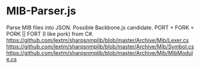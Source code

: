 MIB-Parser.js
=============

Parse MIB files into JSON. Possible Backbone.js candidate. PORT + FORK = PORK || FORT (I like pork) from C#.
https://github.com/lextm/sharpsnmplib/blob/master/Archive/Mib/Lexer.cs
https://github.com/lextm/sharpsnmplib/blob/master/Archive/Mib/Symbol.cs
https://github.com/lextm/sharpsnmplib/blob/master/Archive/Mib/MibModule.cs

